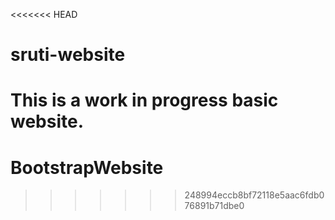 <<<<<<< HEAD
# sruti-website

This is a work in progress basic website.
=======
# BootstrapWebsite
>>>>>>> 248994eccb8bf72118e5aac6fdb076891b71dbe0
